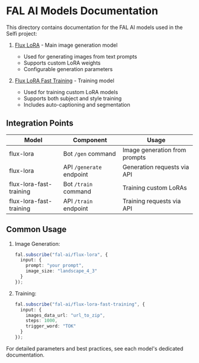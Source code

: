 # FAL AI Models Documentation

This directory contains documentation for the FAL AI models used in the Selfi project:

1. [Flux LoRA](./flux-lora.md) - Main image generation model
   - Used for generating images from text prompts
   - Supports custom LoRA weights
   - Configurable generation parameters

2. [Flux LoRA Fast Training](./flux-lora-fast-training.md) - Training model
   - Used for training custom LoRA models
   - Supports both subject and style training
   - Includes auto-captioning and segmentation

## Integration Points

| Model | Component | Usage |
|-------|-----------|-------|
| flux-lora | Bot `/gen` command | Image generation from prompts |
| flux-lora | API `/generate` endpoint | Generation requests via API |
| flux-lora-fast-training | Bot `/train` command | Training custom LoRAs |
| flux-lora-fast-training | API `/train` endpoint | Training requests via API |

## Common Usage

1. Image Generation:
   ```typescript
   fal.subscribe("fal-ai/flux-lora", {
     input: {
       prompt: "your prompt",
       image_size: "landscape_4_3"
     }
   });
   ```

2. Training:
   ```typescript
   fal.subscribe("fal-ai/flux-lora-fast-training", {
     input: {
       images_data_url: "url_to_zip",
       steps: 1000,
       trigger_word: "TOK"
     }
   });
   ```

For detailed parameters and best practices, see each model's dedicated documentation.